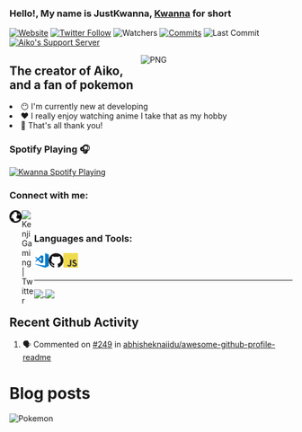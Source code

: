 ### Hello!, My name is JustKwanna, <a href="https://kwanna.cf/" rel="nofollow">Kwanna</a> for short

[![Website](https://img.shields.io/website?label=kwanna.cf&style=for-the-badge&url=https%3A%2F%2Fkwanna.cf)](https://kwanna.cf) 
[![Twitter Follow](https://img.shields.io/twitter/follow/JustKwanna?color=1DA1F2&logo=Twitter&style=for-the-badge)](https://twitter.com/JustKwanna) 
![Watchers](https://img.shields.io/github/watchers/JustKwanna/JustKwanna?color=32CD32&style=for-the-badge)
[![Commits](https://img.shields.io/github/commit-activity/m/JustKwanna/JustKwanna?style=for-the-badge)](https://img.shields.io/github/commit-activity/m/JustKwanna/JustKwanna?style=for-the-badge)
![Last Commit](https://img.shields.io/github/last-commit/JustKwanna/JustKwanna?style=for-the-badge)
[![Aiko's Support Server](https://img.shields.io/discord/743324121714131056?label=Aiko%27s%20Support%20Server&style=for-the-badge)](https://discord.gg/hb32dpF) 

<img hight="300" width="270" alt="PNG" align="right" src="https://cdn.discordapp.com/attachments/666639492668588073/750992713511469086/trainercard-JustKwanna.png">


## The creator of Aiko, and a fan of pokemon 


<li> 😶 I'm currently new at developing </li>
<li> ❤ I really enjoy watching anime I take that as my hobby</li>
<li> 🎁 That's all thank you! </li>

### Spotify Playing 🎧
 [<img src="https://novatoreme.vercel.app/api/spotify" alt="Kwanna Spotify Playing" width="350" />](https://open.spotify.com/user/kjvmwsuld7qaforp888l0mvr6)


### Connect with me:

[<img align="left" alt="kwanna.cf" width="22px" src="https://raw.githubusercontent.com/iconic/open-iconic/master/svg/globe.svg" />][website]
[<img align="left" alt="KenjiGaming | Twitter" width="22px" src="https://cdn.jsdelivr.net/npm/simple-icons@v3/icons/twitter.svg" />][twitter]

<br />


### Languages and Tools:

[<img align="left" alt="Visual Studio Code" width="26px" src="https://raw.githubusercontent.com/github/explore/80688e429a7d4ef2fca1e82350fe8e3517d3494d/topics/visual-studio-code/visual-studio-code.png" />][vscode]
[<img align="left" alt="GitHub" width="26px" src="https://raw.githubusercontent.com/github/explore/78df643247d429f6cc873026c0622819ad797942/topics/github/github.png" />][github]
[<img align="left" alt="JavaScript" width="26px" src="https://raw.githubusercontent.com/github/explore/80688e429a7d4ef2fca1e82350fe8e3517d3494d/topics/javascript/javascript.png" />][js]

<br />
<br />

---

<a href="Kwanna's github stats">
  <img align="center" src="https://github-readme-stats.vercel.app/api?username=JustKwanna&show_icons=true&theme=radical" />
</a>
<a href="Top Langs">
  <img align="center" src="https://github-readme-stats.vercel.app/api/top-langs/?username=JustKwanna&layout=compact&theme=radical" />
</a>

<br />


## Recent Github Activity
<!--START_SECTION:activity-->
1. 🗣 Commented on [#249](https://github.com//abhisheknaiidu/awesome-github-profile-readme/issues/249) in [abhisheknaiidu/awesome-github-profile-readme](https://github.com//abhisheknaiidu/awesome-github-profile-readme)
<!--END_SECTION:activity-->


[website]: https://kwanna.cf
[twitter]: https://twitter.com/JustKwanna
[vscode]: https://code.visualstudio.com/
[js]: https://developer.mozilla.org/en-US/docs/Web/JavaScript
[github]: https://github.com/




# Blog posts
<!-- BLOG-POST-LIST:START -->
<!-- BLOG-POST-LIST:END -->

![Pokemon](https://cdn.discordapp.com/attachments/666639492668588073/750992713511469086/trainercard-JustKwanna.png)

<!--
**JustKwanna/JustKwanna** is a ✨ _special_ ✨ repository because its `README.md` (this file) appears on your GitHub profile.

